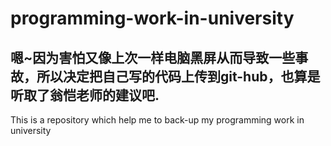 # programming-work-in-university
## 嗯~因为害怕又像上次一样电脑黑屏从而导致一些事故，所以决定把自己写的代码上传到git-hub，也算是听取了翁恺老师的建议吧.

This is a repository which help me to back-up my programming work in university
